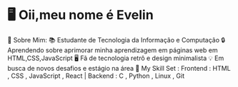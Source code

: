 # 🖥️ Oii,meu nome é Evelin 

📂 Sobre Mim:
📚 Estudante de Tecnologia da Informação e Computação
🔒 Aprendendo sobre aprimorar minha aprendizagem em páginas web em HTML,CSS,JavaScript
🖥️ Fã de tecnologia retrô e design minimalista
💡 Em busca de novos desafios e estágio na área
💾 My Skill Set
:
Frontend
:
HTML
,
CSS
,
JavaScript
,
React
|
Backend
:
C
,
Python
,
Linux
,
Git

